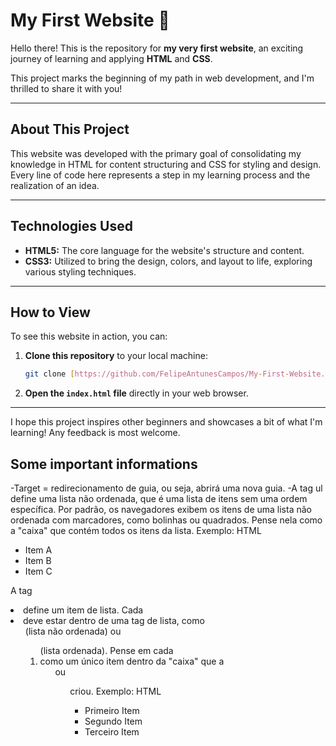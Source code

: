 # My First Website 🎉

Hello there! This is the repository for **my very first website**, an exciting journey of learning and applying **HTML** and **CSS**.

This project marks the beginning of my path in web development, and I'm thrilled to share it with you!

---

## About This Project

This website was developed with the primary goal of consolidating my knowledge in HTML for content structuring and CSS for styling and design. Every line of code here represents a step in my learning process and the realization of an idea.

---

## Technologies Used

* **HTML5:** The core language for the website's structure and content.
* **CSS3:** Utilized to bring the design, colors, and layout to life, exploring various styling techniques.

---

## How to View

To see this website in action, you can:

1.  **Clone this repository** to your local machine:
    ```bash
    git clone [https://github.com/FelipeAntunesCampos/My-First-Website.git](https://github.com/FelipeAntunesCampos/My-First-Website.git)
    ```
2.  **Open the `index.html` file** directly in your web browser.

---

I hope this project inspires other beginners and showcases a bit of what I'm learning! Any feedback is most welcome.

## Some important informations 
-Target =  redirecionamento de guia, ou seja, abrirá uma nova guia.
-A tag ul define uma lista não ordenada, que é uma lista de itens sem uma ordem específica. Por padrão, os navegadores exibem os itens de uma lista não ordenada com marcadores, como bolinhas ou quadrados.
Pense nela como a "caixa" que contém todos os itens da lista.
Exemplo:
HTML
<ul>
  <li>Item A</li>
  <li>Item B</li>
  <li>Item C</li>
</ul>

A tag <li> define um item de lista. Cada <li> deve estar dentro de uma tag de lista, como <ul> (lista não ordenada) ou <ol> (lista ordenada).
Pense em cada <li> como um único item dentro da "caixa" que a <ul> ou <ol> criou.
Exemplo:
HTML
<ul>
  <li>Primeiro Item</li>  <li>Segundo Item</li>   <li>Terceiro Item</li>  </ul>